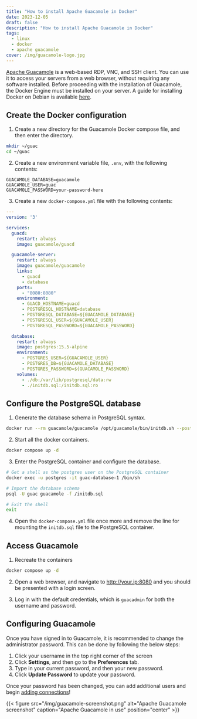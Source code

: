 ```yaml
---
title: "How to install Apache Guacamole in Docker"
date: 2023-12-05
draft: false
description: "How to install Apache Guacamole in Docker"
tags:
  - linux
  - docker
  - apache guacamole
cover: /img/guacamole-logo.jpg
---
```


[Apache Guacamole][guac] is a web-based RDP, VNC, and SSH client. You can use it
to access your servers from a web browser, without requiring any software
installed. Before proceeding with the installation of Guacamole, the Docker
Engine must be installed on your server. A guide for installing Docker on Debian
is available [here][docker-install].

## Create the Docker configuration

1.  Create a new directory for the Guacamole Docker compose file, and then enter
    the directory.

```bash
mkdir ~/guac
cd ~/guac
```

2.  Create a new environment variable file, `.env`, with the following contents:

```
GUACAMOLE_DATABASE=guacamole
GUACAMOLE_USER=guac
GUACAMOLE_PASSWORD=your-password-here
```

3.  Create a new `docker-compose.yml` file with the following contents:

```yaml
---
version: '3'

services:
  guacd:
    restart: always
    image: guacamole/guacd

  guacamole-server:
    restart: always
    image: guacamole/guacamole
    links:
      - guacd
      - database
    ports:
      - "8080:8080"
    environment:
      - GUACD_HOSTNAME=guacd
      - POSTGRESQL_HOSTNAME=database
      - POSTGRESQL_DATABASE=${GUACAMOLE_DATABASE}
      - POSTGRESQL_USER=${GUACAMOLE_USER}
      - POSTGRESQL_PASSWORD=${GUACAMOLE_PASSWORD}

  database:
    restart: always
    image: postgres:15.5-alpine
    environment:
      - POSTGRES_USER=${GUACAMOLE_USER}
      - POSTGRES_DB=${GUACAMOLE_DATABASE}
      - POSTGRES_PASSWORD=${GUACAMOLE_PASSWORD}
    volumes:
      - ./db:/var/lib/postgresql/data:rw
      - ./initdb.sql:/initdb.sql:ro
```

## Configure the PostgreSQL database

1. Generate the database schema in PostgreSQL syntax.

```bash
docker run --rm guacamole/guacamole /opt/guacamole/bin/initdb.sh --postgresql > initdb.sql
```

2.  Start all the docker containers.

```bash
docker compose up -d
```

3.  Enter the PostgreSQL container and configure the database.

```bash
# Get a shell as the postgres user on the PostgreSQL container
docker exec -u postgres -it guac-database-1 /bin/sh

# Import the database schema
psql -U guac guacamole -f /initdb.sql

# Exit the shell
exit
```

4.  Open the `docker-compose.yml` file once more and remove the line for
    mounting the `initdb.sql` file to the PostgreSQL container.

## Access Guacamole

1.  Recreate the containers

```bash
docker compose up -d
```

2.  Open a web browser, and navigate to http://your.ip:8080 and you should be
    presented with a login screen.

3.  Log in with the default credentials, which is `guacadmin` for both the
    username and password.

## Configuring Guacamole

Once you have signed in to Guacamole, it is recommended to change the
administrator password. This can be done by following the below steps:

1. Click your username in the top right corner of the screen
2. Click **Settings**, and then go to the **Preferences** tab.
3. Type in your current password, and then your new password.
4. Click **Update Password** to update your password.

Once your password has been changed, you can add additional users and begin
[adding connections][connections]!


{{< figure
  src="/img/guacamole-screenshot.png"
  alt="Apache Guacamole screenshot"
  caption="Apache Guacamole in use"
  position="center" >}}

[guac]:http://guacamole.apache.org/
[docker-install]:https://docs.docker.com/engine/install/debian/
[connections]:https://guacamole.apache.org/doc/gug/configuring-guacamole.html#configuring-connections

